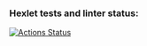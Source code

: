 ### Hexlet tests and linter status:
[![Actions Status](https://github.com/MishaaDev/frontend-project-lvl3/workflows/hexlet-check/badge.svg)](https://github.com/MishaaDev/frontend-project-lvl3/actions)